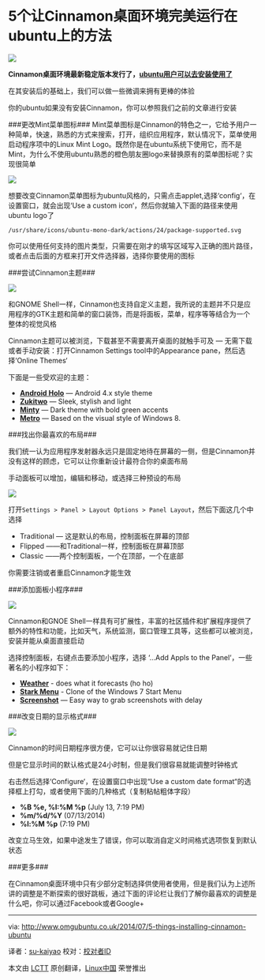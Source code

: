 5个让Cinnamon桌面环境完美运行在ubuntu上的方法
=======================================================================
![](http://www.omgubuntu.co.uk/wp-content/uploads/2014/07/des.jpg)

**Cinnamon桌面环境最新稳定版本发行了，[ubuntu用户可以去安装使用了][1]**

在其安装后的基础上，我们可以做一些微调来拥有更棒的体验

你的ubuntu如果没有安装Cinnamon，你可以参照我们之前的文章进行安装

###更改Mint菜单图标###
Mint菜单图标是Cinnamon的特色之一，它给予用户一种简单，快速，熟悉的方式来搜索，打开，组织应用程序，默认情况下，菜单使用启动程序项中的Linux
Mint
Logo。既然你是在ubuntu系统下使用它，而不是Mint，为什么不使用ubuntu熟悉的橙色朋友圈logo来替换原有的菜单图标呢？实现很简单

![](http://www.omgubuntu.co.uk/wp-content/uploads/2014/07/min-menu.jpg)

想要改变Cinnamon菜单图标为ubuntu风格的，只需点击applet,选择‘config‘，在设置窗口，就会出现‘Use
a custom icon‘，然后你就输入下面的路径来使用ubuntu logo了

    /usr/share/icons/ubuntu-mono-dark/actions/24/package-supported.svg

你可以使用任何支持的图片类型，只需要在刚才的填写区域写入正确的图片路径，或者点击后面的方框来打开文件选择器，选择你要使用的图标

###尝试Cinnamon主题###

![](http://www.omgubuntu.co.uk/wp-content/uploads/2014/07/cinnamon-themes-zukitwo.jpg)

和GNOME
Shell一样，Cinnamon也支持自定义主题，我所说的主题并不只是应用程序的GTK主题和简单的窗口装饰，而是将面板，菜单，程序等等结合为一个整体的视觉风格

Cinnamon主题可以被浏览，下载甚至不需要离开桌面的就触手可及 —
无需下载或者手动安装：打开Cinnamon Settings tool中的Appearance
pane，然后选择‘Online Themes‘

下面是一些受欢迎的主题：

- [**Android Holo**][2] — Android 4.x style theme
- [**Zukitwo**][3] — Sleek, stylish and light
- [**Minty**][4] — Dark theme with bold green accents
- [**Metro**][5] — Based on the visual style of Windows 8.

###找出你最喜欢的布局###

我们统一认为应用程序发射器永远只是固定地待在屏幕的一侧，但是Cinnamon并没有这样的顾虑，它可以让你重新设计最符合你的桌面布局

手动面板可以增加，编辑和移动，或选择三种预设的布局

![](http://www.omgubuntu.co.uk/wp-content/uploads/2014/07/traditional.jpg)

打开`Settings > Panel > Layout Options > Panel Layout`，然后下面这几个中选择

- Traditional — 这是默认的布局，控制面板在屏幕的顶部
- Flipped ——和Traditional一样，控制面板在屏幕顶部
- Classic ——两个控制面板，一个在顶部，一个在底部

你需要注销或者重启Cinnamon才能生效

###添加面板小程序###

![](http://www.omgubuntu.co.uk/wp-content/uploads/2014/07/weather-applet.png)

Cinnamon和GNOE
Shell一样具有可扩展性，丰富的社区插件和扩展程序提供了额外的特性和功能，比如天气，系统监测，窗口管理工具等，这些都可以被浏览，安装并能从桌面直接启动

选择控制面板，右键点击要添加小程序，选择 ‘…Add Appls to the
Panel‘，一些著名的小程序如下：

- [**Weather**][6] - does what it forecasts (ho ho)
- [**Stark Menu**][7] - Clone of the Windows 7 Start Menu
- [**Screenshot**][8] — Easy way to grab screenshots with delay

###改变日期的显示格式###

![](http://www.omgubuntu.co.uk/wp-content/uploads/2014/07/applet.jpg)

Cinnamon的时间日期程序很方便，它可以让你很容易就记住日期

但是它显示时间的默认格式是24小时制，但是我们很容易就能调整时钟格式

右击然后选择‘Configure‘，在设置窗口中出现“Use a custom date
format“的选择框上打勾，或者使用下面的几种格式（复制粘帖粗体字段）

- **%B %e, %I:%M %p** (July 13, 7:19 PM)
- **%m/%d/%Y** (07/13/2014)
- **%l:%M %p** (7:19 PM)

改变立马生效，如果中途发生了错误，你可以取消自定义时间格式选项恢复到默认状态

###更多###

在Cinnamon桌面环境中只有少部分定制选择供使用者使用，但是我们认为上述所讲的调整是不断探索的很好跳板，通过下面的评论栏让我们了解你最喜欢的调整是什么吧，你可以通过Facebook或者Google+

----------------------------------------------------------------------

via: http://www.omgubuntu.co.uk/2014/07/5-things-installing-cinnamon-ubuntu

译者：[su-kaiyao](https://github.com/su-kaiyao) 校对：[校对者ID](https://github.com/校对者ID)

本文由 [LCTT](https://github.com/LCTT/TranslateProject) 原创翻译，[Linux中国](http://linux.cn/) 荣誉推出

[1]:http://www.omgubuntu.co.uk/2014/07/new-cinnamon-ubuntu-14-04-ppa-stable
[2]:http://cinnamon-spices.linuxmint.com/themes/view/122
[3]:http://cinnamon-spices.linuxmint.com/themes/view/219
[4]:http://cinnamon-spices.linuxmint.com/themes/view/25
[5]:http://cinnamon-spices.linuxmint.com/themes/view/188
[6]:http://cinnamon-spices.linuxmint.com/applets/view/17
[7]:http://cinnamon-spices.linuxmint.com/applets/view/168
[8]:http://cinnamon-spices.linuxmint.com/applets/view/35
